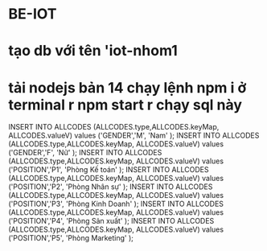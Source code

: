 # BE-IOT
# tạo db với tên 'iot-nhom1
# tải nodejs bản 14 chạy lệnh npm i ở terminal r npm start r chạy sql này
INSERT INTO ALLCODES (ALLCODES.type,ALLCODES.keyMap, ALLCODES.valueV) values ('GENDER','M', 'Nam' ); 
INSERT INTO ALLCODES (ALLCODES.type,ALLCODES.keyMap, ALLCODES.valueV) values ('GENDER','F', 'Nữ' ); 
INSERT INTO ALLCODES (ALLCODES.type,ALLCODES.keyMap, ALLCODES.valueV) values ('POSITION','P1', 'Phòng Kế toán' );
INSERT INTO ALLCODES (ALLCODES.type,ALLCODES.keyMap, ALLCODES.valueV) values ('POSITION','P2', 'Phòng Nhân sự' ); 
INSERT INTO ALLCODES (ALLCODES.type,ALLCODES.keyMap, ALLCODES.valueV) values ('POSITION','P3', 'Phòng Kinh Doanh' ); 
INSERT INTO ALLCODES (ALLCODES.type,ALLCODES.keyMap, ALLCODES.valueV) values ('POSITION','P4', 'Phòng Sản xuất' ); 
INSERT INTO ALLCODES (ALLCODES.type,ALLCODES.keyMap, ALLCODES.valueV) values ('POSITION','P5', 'Phòng Marketing' ); 
